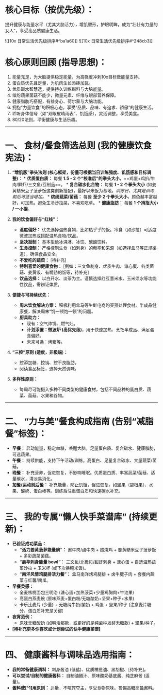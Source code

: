 # **核心目标（按优先级）：**
提升健康与能量水平（尤其大脑活力），增肌塑形，护眼明眸，成为“壮壮有力量的女人”，享受高品质健康生活。

![[10x 日常生活优先级排序#^ba1a60]]
![[10x 日常生活优先级排序#^248cb3]] 


# **核心原则回顾 (指导思想)：**

1.  能量充足，为大脑提供稳定能量，为高强度冲刺10x目标做能量支持。
2.  蛋白质优先且足量，为肌肉生长添砖加瓦。
3.  优质碳水智慧选，提供持久训练燃料与大脑能量。
4.  缤纷蔬果菌菇不能少，微量元素、纤维与眼部营养保障。
5.  健康脂肪巧搭配，有益身心、荷尔蒙与大脑功能。
6.  拥抱“力量饮食”的积极心态，享受“品质、品味、有追求、骄傲”的健康生活。
7.  聆听身体信号（如“双眼皮晴雨表”、饥饿感），灵活调整，享受美食。
8.  80/20法则，平衡健康与生活乐趣。

---

# **一、 食材/餐食筛选总则 (我的健康饮食宪法)：**

 1.  **“增肌版”拳头法则 (核心框架，份量可根据当日训练强度、饥饿感和目标调整)：**
	*   **优质蛋白质：** 每餐 **1.5 - 2 个“校准后”的拳头大小**，==鸡蛋+鸡扒/牛肉/鲜虾/三文鱼/豆制品==。
    *   **复合碳水化合物：** 每餐 **1 - 2 个拳头大小** (如姜黄糙米豆子菠萝饭这类创新搭配)，最好以米饭为基地。*训练日，尤其是训练前后可适当增加。*
    *   **缤纷蔬菜/菌菇：** 每餐 **至少 2 个拳头大小**，颜色越丰富越好，可加热。避免生冷沙拉菜，不喜欢吃草。
    *   **健康脂肪：** 每餐 **1 个拇指大小 / 一小撮**。

2.  **我的饮食偏好与“红线”：**
    *   **温度偏好：** 优先选择温热食物，比如热乎乎的饭。冷食（如沙拉）可适度微波加热或搭配温热食物/饮品。
    *   **坚决抵制：** 基本拒绝冰淇淋、冰饮、碳酸饮料。
    *   **生食控制：** 严格控制生食（如刺身）的频率和来源（如选择盒马等正规渠道），确保食品安全。
    *   **不爱吃的蔬菜：** [待补充]
    *   **特别喜爱的健康食物：** [例如：三文鱼刺身、优质牛肉、溏心蛋、各类菌菇、姜黄饭、有嚼劲的饭等，待补充]
    *   **饮品选择：** 以白开水、淡茶为主。谨慎选择红豆薏米水、玉米须水等功能性饮品，需辨证体质。

3.  **便捷与可持续优先：**
    *   **周末饮食解决方案：** 积极利用盒马等生鲜电商购买预处理食材、半成品健康餐，解决周末“饥一顿饱一顿”的问题。
    *   **厨具助力：**
        *   现有：空气炸锅、燃气灶。
        *   **计划添置：微波炉 (高优先级)**，用于快速加热、烹饪半成品、满足温食偏好。
        *   未来可选：烤箱等。

4.  **“三控”原则 (适度，非极端)：**
    *   控添加糖、控钠、控不良脂肪。
    *   阅读食品标签，选择天然调味。

5.  **多样性原则：**
    *   每周尽可能摄入多种不同类型的健康食材，包括不同品种的蛋白质、蔬菜、菌菇、水果和谷物。

---

# **二、 “力与美”餐食构成指南 (告别“减脂餐”标签)：**

*   **早餐：** 启动能量，稳定血糖，唤醒大脑。足量蛋白质、复合碳水、健康脂肪，可选蔬果。
*   **午餐：** 持续供能，支持下午活动/训练。高蛋白、足量复合碳水、大量蔬菜/菌菇。
*   **晚餐：** 补充营养，促进恢复，不影响睡眠。优质蛋白质、丰富蔬菜/菌菇、适量碳水，清淡易消化。
*   **加餐/运动前后餐：** 补充能量，防止饥饿，促进恢复。如坚果（碧根果）、水果、酸奶、蛋白棒等。训练后注重蛋白质和快速碳水补充。

---

# **三、 我的专属“懒人快手菜谱库” (持续更新)：**

*   **已验证成功菜品：**
    *   **“活力姜黄菠萝能量碗”：** 酱牛肉/卤牛肉 + 照烧鸡 + 姜黄糙米豆子菠萝饭 + 多彩蔬菜菌菇。
    *   **“豪华刺身能量 bowl”：** 三文鱼/北极贝/甜虾刺身 + 溏心蛋 + 自选温热蔬菜沙拉 + 玉米杯 (或下次换糙米饭)。
    *   **“南洋风情鸡腿排活力餐”：** 盒马南洋烤鸡腿排 + 卤牛腱子肉 + 套餐内蔬菜与红薯/南瓜。
*   **早餐灵感：**
    *   全麦核桃面包三明治 (溏心蛋+加热菠菜+少量鸡胸肉+牛油果)
    *   高蛋白燕麦碗 (原味燕麦+蛋白粉/无糖酸奶+坚果+种子+水果)
    *   卡乐比麦片 (少量) + 无糖纯牛奶/酸奶 + 鸡蛋 + 坚果/种子 (注意麦片糖分，蛋白质补充是关键)
*   **夜宵范例：**
    *   原味无糖酸奶 (如明治那款，或更好的是纯菌种发酵无糖款) + 坚果/种子。
*   **[待补充更多你喜欢或计划尝试的快手健康菜谱]**

---

# **四、 健康酱料与调味品选用指南：**

*   **我的常备健康调料：** 刺身酱油 (低盐)、优质橄榄油、黑胡椒、[待补充]。
*   **可以尝试/自制的健康酱料：** 自制油醋汁、原味酸奶基底酱、纯芝麻酱 (适量)。
*   **酱料使[^1]用原则：** 适量，不喧宾夺主，享受食物原味。警惕高糖高盐酱料。

